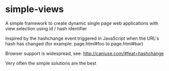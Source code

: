 # simple-views
A simple framework to create dynamic single page web applications with view selection using id / hash identifier

Inspired by the hashchange event triggered in JavaScript when the URL's hash has changed (for example: page.html#foo to page.html#bar)

Browser support is widespread, see: http://caniuse.com/#feat=hashchange

Very often the simple solutions are the best
